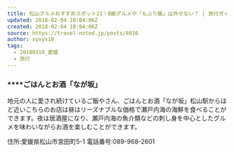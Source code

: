 ```yaml
---
title: 松山グルメおすすめスポット21！B級グルメや「もぶり飯」は外せない？ | 旅行ガイドTravelNote[トラベルノート]
updated: 2018-02-04 10:04:06Z
created: 2018-02-04 10:04:06Z
source: https://travel-noted.jp/posts/4616
author: xyvyx10
tags:
  - 20180210_愛媛
  - 旅行
---
```


### ****ごはんとお酒「なが坂」

地元の人に愛され続けているご飯やさん、ごはんとお酒「なが坂」松山駅からほど近いこちらのお店は昼はリーズナブルな価格で瀬戸内海の海鮮を食べることができます。夜は居酒屋になり、瀬戸内海の魚介類などの刺し身を中心としたグルメを味わいながらお酒を楽しむことができます。

住所:愛媛県松山市宮田町5-1
電話番号:089-968-2601
